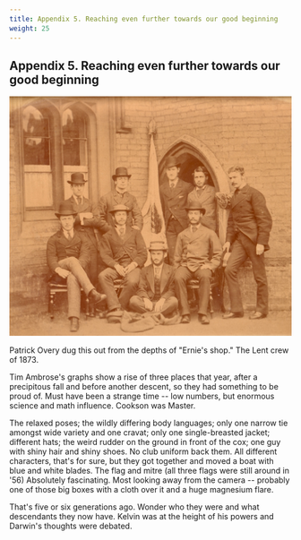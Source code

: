 ```yaml
---
title: Appendix 5. Reaching even further towards our good beginning
weight: 25
---
```


## Appendix 5. Reaching even further towards our good beginning

![](/you_can_win_this/media/image24.jpeg)

Patrick Overy dug this out from the depths of "Ernie's shop." The Lent
crew of 1873.

Tim Ambrose's graphs show a rise of three places that year, after a
precipitous fall and before another descent, so they had something to be
proud of. Must have been a strange time -- low numbers, but enormous
science and math influence. Cookson was Master.

The relaxed poses; the wildly differing body languages; only one narrow
tie amongst wide variety and one cravat; only one single-breasted
jacket; different hats; the weird rudder on the ground in front of the
cox; one guy with shiny hair and shiny shoes. No club uniform back them.
All different characters, that's for sure, but they got together and
moved a boat with blue and white blades. The flag and mitre (all three
flags were still around in '56) Absolutely fascinating. Most looking
away from the camera -- probably one of those big boxes with a cloth
over it and a huge magnesium flare.

That's five or six generations ago. Wonder who they were and what
descendants they now have. Kelvin was at the height of his powers and
Darwin's thoughts were debated.
